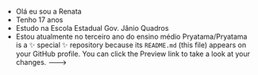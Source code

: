 - Olá eu sou a Renata
- Tenho 17 anos
- Estudo na Escola Estadual Gov. Jânio Quadros
- Estou atualmente no terceiro ano do ensino médio 
Pryatama/Pryatama is a ✨ special ✨ repository because its `README.md` (this file) appears on your GitHub profile.
You can click the Preview link to take a look at your changes.
--->
